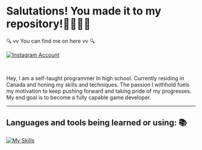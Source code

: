 # Salutations! You made it to my repository!:clap::clap::clap::tada:

:mag: vv You can find me on here vv :mag:

[![Instagram Account](https://raw.githubusercontent.com/hussainweb/hussainweb/main/icons/instagram.png)](https://www.instagram.com/pixsicle.studios/ "Art Account")


<br>

Hey, I am a self-taught programmer In high school. Currently residing in Canada and honing my skills and techniques. The passion I withhold fuels my motivation to keep pushing forward and taking pride of my progresses. My end goal is to become a fully capable game developer.

___

## Languages and tools being learned or using: :books:

[![My Skills](https://skillicons.dev/icons?i=unity,vscode,cs,html,css,js,ts,react,git,figma&theme=dark)](https://skillicons.dev)

